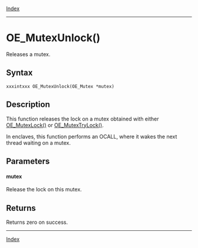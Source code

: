 [Index](index.md)

---
# OE_MutexUnlock()

Releases a mutex.

## Syntax

    xxxintxxx OE_MutexUnlock(OE_Mutex *mutex)
## Description 

This function releases the lock on a mutex obtained with either [OE_MutexLock()](thread_8h_a7d64c3e4796b8e037565f3828eebd678_1a7d64c3e4796b8e037565f3828eebd678.md) or [OE_MutexTryLock()](thread_8h_ac1af93501419169a3119ce6e6680ec35_1ac1af93501419169a3119ce6e6680ec35.md).

In enclaves, this function performs an OCALL, where it wakes the next thread waiting on a mutex.



## Parameters

#### mutex

Release the lock on this mutex.

## Returns

Returns zero on success.

---
[Index](index.md)

